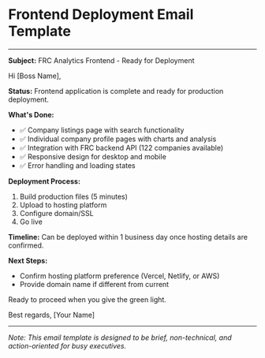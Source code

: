 # Frontend Deployment Email Template

---

**Subject:** FRC Analytics Frontend - Ready for Deployment

Hi [Boss Name],

**Status:** Frontend application is complete and ready for production deployment.

**What's Done:**
- ✅ Company listings page with search functionality
- ✅ Individual company profile pages with charts and analysis
- ✅ Integration with FRC backend API (122 companies available)
- ✅ Responsive design for desktop and mobile
- ✅ Error handling and loading states

**Deployment Process:**
1. Build production files (5 minutes)
2. Upload to hosting platform
3. Configure domain/SSL
4. Go live

**Timeline:** Can be deployed within 1 business day once hosting details are confirmed.

**Next Steps:** 
- Confirm hosting platform preference (Vercel, Netlify, or AWS)
- Provide domain name if different from current

Ready to proceed when you give the green light.

Best regards,
[Your Name]

---

*Note: This email template is designed to be brief, non-technical, and action-oriented for busy executives.*
